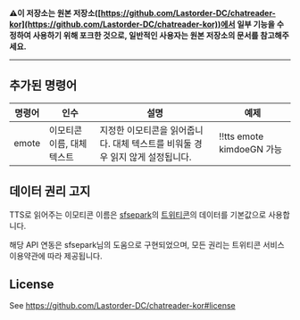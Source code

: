 **:warning:이 저장소는 원본 저장소([https://github.com/Lastorder-DC/chatreader-kor](https://github.com/Lastorder-DC/chatreader-kor))에서 일부 기능을 수정하여 사용하기 위해 포크한 것으로, 일반적인 사용자는 원본 저장소의 문서를 참고해주세요.**

---

## 추가된 명령어

| 명령어 | 인수                       | 설명                                                                          | 예제                      |
|--------|----------------------------|-------------------------------------------------------------------------------|---------------------------|
| emote  | 이모티콘 이름, 대체 텍스트 | 지정한 이모티콘을 읽어줍니다. 대체 텍스트를 비워둘 경우 읽지 않게 설정됩니다. | !!tts emote kimdoeGN 가능 |


## 데이터 권리 고지

TTS로 읽어주는 이모티콘 이름은 [sfsepark](https://github.com/sfsepark)의 [트위티콘](https://twiticon.com/)의 데이터를 기본값으로 사용합니다.

해당 API 연동은 sfsepark님의 도움으로 구현되었으며, 모든 권리는 트위티콘 서비스 이용약관에 따라 제공됩니다.


## License

See https://github.com/Lastorder-DC/chatreader-kor#license